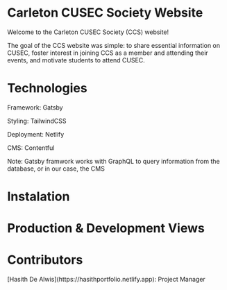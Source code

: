 <h1>Carleton CUSEC Society Website</h1>
<p>Welcome to the Carleton CUSEC Society (CCS) website!</p>
<p>The goal of the CCS website was simple: to share essential information on CUSEC, foster interest in joining CCS as a member and attending their events, and motivate students to attend CUSEC.</p>

<h1>Technologies</h1>
<p>Framework: Gatsby</p>
<p>Styling: TailwindCSS</p>
<p>Deployment: Netlify</p>
<p>CMS: Contentful</p>
<p>Note: Gatsby framwork works with GraphQL to query information from the database, or in our case, the CMS</p>

<h1>Instalation</h1>


<h1>Production & Development Views</h1>


<h1>Contributors</h1>
<p>[Hasith De Alwis](https://hasithportfolio.netlify.app): Project Manager</p>
